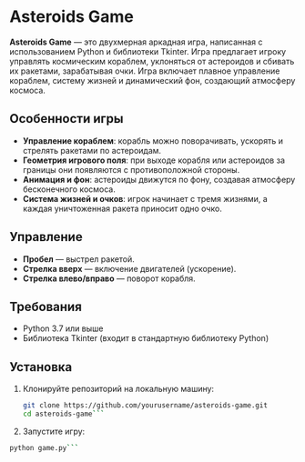 # Asteroids Game

**Asteroids Game** — это двухмерная аркадная игра, написанная с использованием Python и библиотеки Tkinter. Игра предлагает игроку управлять космическим кораблем, уклоняться от астероидов и сбивать их ракетами, зарабатывая очки. Игра включает плавное управление кораблем, систему жизней и динамический фон, создающий атмосферу космоса.

## Особенности игры

- **Управление кораблем**: корабль можно поворачивать, ускорять и стрелять ракетами по астероидам.
- **Геометрия игрового поля**: при выходе корабля или астероидов за границы они появляются с противоположной стороны.
- **Анимация и фон**: астероиды движутся по фону, создавая атмосферу бесконечного космоса.
- **Система жизней и очков**: игрок начинает с тремя жизнями, а каждая уничтоженная ракета приносит одно очко.

## Управление

- **Пробел** — выстрел ракетой.
- **Стрелка вверх** — включение двигателей (ускорение).
- **Стрелка влево/вправо** — поворот корабля.

## Требования

- Python 3.7 или выше
- Библиотека Tkinter (входит в стандартную библиотеку Python)

## Установка

1. Клонируйте репозиторий на локальную машину:
   ```bash
   git clone https://github.com/yourusername/asteroids-game.git
   cd asteroids-game```
2. Запустите игру:
  ```bash
  python game.py```
